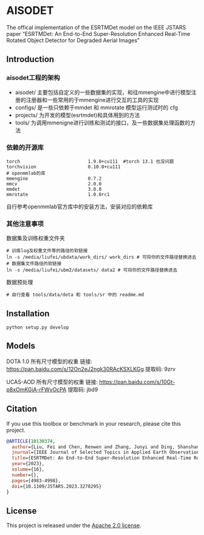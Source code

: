 # AISODET

The offical implementation of the ESRTMDet model on the IEEE JSTARS paper “ESRTMDet: An End-to-End Super-Resolution
Enhanced Real-Time Rotated Object Detector
for Degraded Aerial Images”

## Introduction
### aisodet工程的架构
- aisodet/ 主要包括自定义的一些数据集的实现，和往mmengine中进行模型注册的注册器和一些常用的于mmengine进行交互的工具的实现
- configs/ 是一些只依赖于mmdet 和 mmrotate 模型运行测试时的 cfg
- projects/ 为开发的模型(esrtmdet)和具体用到的方法
- tools/ 为调用mmenigne进行训练和测试的接口，及一些数据集处理函数的方法

### 依赖的开源库
```
torch                         1.9.0+cu111  #torch 13.1 也没问题
torchvision                   0.10.0+cu111 
# openmmlab的库
mmengine                      0.7.2
mmcv                          2.0.0
mmdet                         3.0.0 
mmrotate                      1.0.0rc1
```
自行参考openmmlab官方库中的安装方法，安装对应的依赖库

### 其他注意事项
数据集及训练权重文件夹
```
# 训练log及权重文件等的路径的软链接
ln -s /media/liufei/ubdata/work_dirs/ work_dirs # 可将你的文件路径替换进去
# 数据集文件路径的软链接
ln -s /media/liufei/ubm2/datasets/ data2 # 可将你的文件路径替换进去
```
数据预处理
```
# 自行查看 tools/data/dota 和 tools/sr 中的 readme.md
```

## Installation
```
python setup.py develop
```


## Models
DOTA 1.0 所有尺寸模型的权重 链接: https://pan.baidu.com/s/12On2eJ2ngk30RAcKSXLKGg 提取码: 9zrv 

UCAS-AOD 所有尺寸模型的权重 链接: https://pan.baidu.com/s/10Gt-p8xOmKGjA-rFWyOcPA 提取码: jbd9 


## Citation

If you use this toolbox or benchmark in your research, please cite this project.

```bibtex
@ARTICLE{10130374,
  author={Liu, Fei and Chen, Renwen and Zhang, Junyi and Ding, Shanshan and Liu, Hao and Ma, Shaofei and Xing, Kailing},
  journal={IEEE Journal of Selected Topics in Applied Earth Observations and Remote Sensing}, 
  title={ESRTMDet: An End-to-End Super-Resolution Enhanced Real-Time Rotated Object Detector for Degraded Aerial Images}, 
  year={2023},
  volume={16},
  number={},
  pages={4983-4998},
  doi={10.1109/JSTARS.2023.3278295}
}
```

## License
This project is released under the [Apache 2.0 license](LICENSE).
